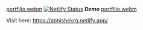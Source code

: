 [portfilio.webm](https://github.com/user-attachments/assets/a0fc2f6f-5f62-4ea3-95ba-f3db53b8f774)
[![Netlify Status](https://api.netlify.com/api/v1/badges/1a4c9a31-320c-43f6-bfe5-356aacc6635b/deploy-status)](https://app.netlify.com/sites/abhishekrg/deploys)
***Demo***
[portfilio.webm](https://github.com/user-attachments/assets/9d0fb57a-5e10-432a-8671-ab251cee583d)

Visit here: https://abhishekrg.netlify.app/
